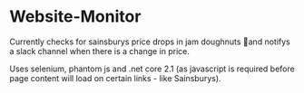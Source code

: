 # Website-Monitor

Currently checks for sainsburys price drops in jam doughnuts 🍩and notifys a slack channel when there is a change in price.

Uses selenium, phantom js and .net core 2.1 (as javascript is required before page content will load on certain links - like Sainsburys).